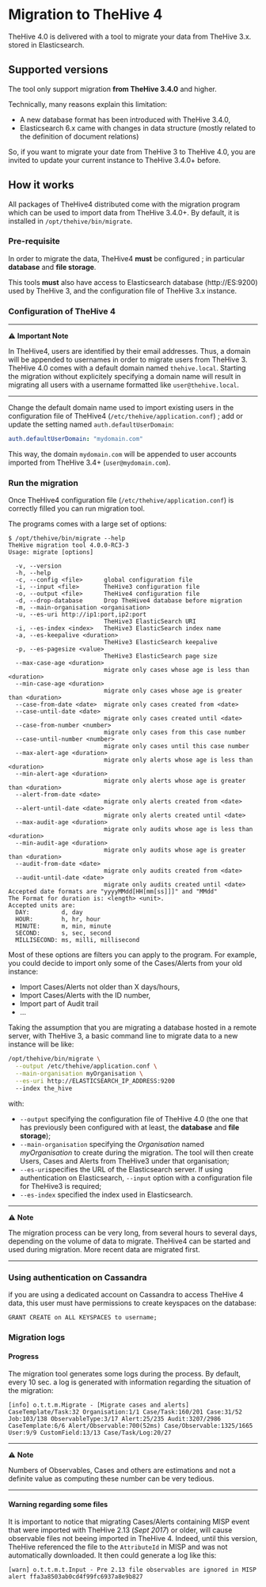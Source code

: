 # Migration to TheHive 4

TheHive 4.0 is delivered with a tool to migrate your data from TheHive 3.x. stored in Elasticsearch. 

## Supported versions

The tool only support migration **from TheHive 3.4.0** and higher. 

Technically, many reasons explain this limitation: 

- A new database format has been introduced with TheHive 3.4.0,
- Elasticsearch 6.x came with changes in data structure (mostly related to the definition of document relations)  

So, if you want to migrate your date from TheHive 3 to TheHive 4.0, you are invited to update your current instance to TheHive 3.4.0+ before.

## How it works

All packages of TheHive4 distributed come with the migration program which can be used to import data from TheHive 3.4.0+. By default, it is installed in `/opt/thehive/bin/migrate`. 

### Pre-requisite

In order to migrate the data, TheHive4 **must** be configured ; in particular **database** and **file storage**. 

This tools **must** also have access to Elasticsearch database (http://ES:9200) used by TheHive 3, and the configuration file of TheHive 3.x instance. 

### Configuration of TheHive 4

---
⚠️ **Important Note**

In TheHive4, users are identified by their email addresses. Thus,  a domain will be appended to usernames in order to migrate users from TheHive 3. 
TheHive 4.0 comes with a default domain named `thehive.local`. Starting the migration without explicitely specifying a domain name will result in migrating all users with a username formatted like  `user@thehive.local`. 

---

Change the default domain name used to import existing users in the configuration file of TheHive4 (`/etc/thehive/application.conf`) ;  add or update the setting named  `auth.defaultUserDomain`: 

```yaml
auth.defaultUserDomain: "mydomain.com"
```

This way, the domain `mydomain.com` will be appended to user accounts imported from TheHive 3.4+ (`user@mydomain.com`).

### Run the migration

Once TheHive4 configuration file (`/etc/thehive/application.conf`) is correctly filled you can run migration tool.

The programs comes with a large set of options: 

```
$ /opt/thehive/bin/migrate --help
TheHive migration tool 4.0.0-RC3-3
Usage: migrate [options]

  -v, --version
  -h, --help
  -c, --config <file>      global configuration file
  -i, --input <file>       TheHive3 configuration file
  -o, --output <file>      TheHive4 configuration file
  -d, --drop-database      Drop TheHive4 database before migration
  -m, --main-organisation <organisation>
  -u, --es-uri http://ip1:port,ip2:port
                           TheHive3 ElasticSearch URI
  -i, --es-index <index>   TheHive3 ElasticSearch index name
  -a, --es-keepalive <duration>
                           TheHive3 ElasticSearch keepalive
  -p, --es-pagesize <value>
                           TheHive3 ElasticSearch page size
  --max-case-age <duration>
                           migrate only cases whose age is less than <duration>
  --min-case-age <duration>
                           migrate only cases whose age is greater than <duration>
  --case-from-date <date>  migrate only cases created from <date>
  --case-until-date <date>
                           migrate only cases created until <date>
  --case-from-number <number>
                           migrate only cases from this case number
  --case-until-number <number>
                           migrate only cases until this case number
  --max-alert-age <duration>
                           migrate only alerts whose age is less than <duration>
  --min-alert-age <duration>
                           migrate only alerts whose age is greater than <duration>
  --alert-from-date <date>
                           migrate only alerts created from <date>
  --alert-until-date <date>
                           migrate only alerts created until <date>
  --max-audit-age <duration>
                           migrate only audits whose age is less than <duration>
  --min-audit-age <duration>
                           migrate only audits whose age is greater than <duration>
  --audit-from-date <date>
                           migrate only audits created from <date>
  --audit-until-date <date>
                           migrate only audits created until <date>
Accepted date formats are "yyyyMMdd[HH[mm[ss]]]" and "MMdd"
The Format for duration is: <length> <unit>.
Accepted units are:
  DAY:         d, day
  HOUR:        h, hr, hour
  MINUTE:      m, min, minute
  SECOND:      s, sec, second
  MILLISECOND: ms, milli, millisecond
```

Most of these options are filters you can apply to the program. For example, you could decide to import only some of the Cases/Alerts from your old instance: 

- Import Cases/Alerts not older than X days/hours,
- Import Cases/Alerts with the ID number,
- Import part of Audit trail
- ...

Taking the assumption that you are migrating a database hosted in a remote server, with TheHive 3, a basic command line to migrate data to a new instance will be like: 

```bash
/opt/thehive/bin/migrate \
  --output /etc/thehive/application.conf \
  --main-organisation myOrganisation \
  --es-uri http://ELASTICSEARCH_IP_ADDRESS:9200
  --index the_hive
```

with: 

- `--output` specifying the configuration file of TheHive 4.0 (the one that has previously been configured with at least, the **database** and **file storage**);
- `--main-organisation` specifying the *Organisation* named *myOrganisation* to create during the migration. The tool will then create Users, Cases and Alerts from TheHive3 under that organisation;
- `--es-uri`specifies the URL of the Elasticsearch server. If using authentication on Elasticsearch, `--input` option with a configuration file for TheHive3 is required;
- `--es-index` specified the index used in Elasticsearch. 



---

⚠️ **Note**

The migration process can be very long, from several hours to several days, depending on the volume of data to migrate. TheHive4 can be started and used during migration. More recent data are migrated first.

---


### Using authentication on Cassandra

if you are using a dedicated account on Cassandra to access TheHive 4 data, this user must have permissions to create keyspaces on the database: 

```cql
GRANT CREATE on ALL KEYSPACES to username;
```


### Migration logs

#### Progress

The migration tool generates some logs during the process. By default, every 10 sec. a log is generated with information regarding the situation of the migration: 

```
[info] o.t.t.m.Migrate - [Migrate cases and alerts] CaseTemplate/Task:32 Organisation:1/1 Case/Task:160/201 Case:31/52 Job:103/138 ObservableType:3/17 Alert:25/235 Audit:3207/2986 CaseTemplate:6/6 Alert/Observable:700(52ms) Case/Observable:1325/1665 User:9/9 CustomField:13/13 Case/Task/Log:20/27
```

---
⚠️ **Note**

Numbers of Observables, Cases and others are estimations and not a definite value as computing these number can be very tedious. 

---


#### Warning regarding some files

It is important to notice that migrating Cases/Alerts containing MISP event that were imported with TheHive 2.13 (_Sept 2017_) or older, will cause observable files not beeing imported in TheHive 4. Indeed, until this version, TheHive referenced the file to the `AttributeId` in MISP and was not automatically downloaded. It then could generate a log like this: 

```
[warn] o.t.t.m.t.Input - Pre 2.13 file observables are ignored in MISP alert ffa3a8503ab0cd4f99fc6937a8e9b827
```




